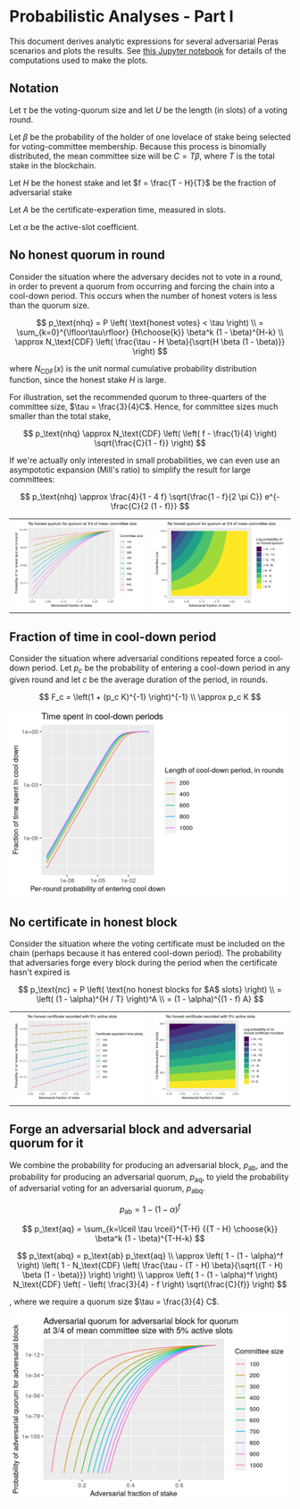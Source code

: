 # Probabilistic Analyses - Part I

This document derives analytic expressions for several adversarial Peras scenarios and plots the results. See [this Jupyter notebook](analytics-1.ipynb) for details of the computations used to make the plots.


## Notation

Let $\tau$ be the voting-quorum size and let $U$ be the length (in slots) of a voting round.

Let $\beta$ be the probability of the holder of one lovelace of stake being selected for voting-committee membership. Because this process is binomially distributed, the mean committee size will be $C = T \beta$, where $T$ is the total stake in the blockchain.

Let $H$ be the honest stake and let $f = \frac{T - H}{T}$ be the fraction of adversarial stake

Let $A$ be the certificate-experation time, measured in slots.

Let $\alpha$ be the active-slot coefficient.


## No honest quorum in round

Consider the situation where the adversary decides not to vote in a round, in order to prevent a quorum from occurring and forcing the chain into a cool-down period. This occurs when the number of honest voters is less than the quorum size.

$$
p_\text{nhq} = P \left( \text{honest votes} < \tau \right) \\
 = \sum_{k=0}^{\lfloor\tau\rfloor} {H\choose{k}} \beta^k (1 - \beta)^{H-k} \\
 \approx N_\text{CDF} \left( \frac{\tau - H \beta}{\sqrt{H \beta (1 - \beta)}} \right)
$$

where $N_\text{CDF}(x)$ is the unit normal cumulative probability distribution function, since the honest stake $H$ is large.

For illustration, set the recommended quorum to three-quarters of the committee size, $\tau = \frac{3}{4}C$. Hence, for committee sizes much smaller than the total stake,

$$
p_\text{nhq} \approx N_\text{CDF} \left( \left( f - \frac{1}{4} \right) \sqrt{\frac{C}{1 - f}} \right)
$$

If we're actually only interested in small probabilities, we can even use an asympototic expansion (Mill's ratio) to simplify the result for large committees:

$$
p_\text{nhq} \approx \frac{4}{1 - 4 f} \sqrt{\frac{1 - f}{2 \pi C}} e^{-\frac{C}{2 (1 - f)}}
$$

|   |   |
|---|---|
| ![Line plot of no honest quorum](analytics-1/pnhq-line.png) | ![Contour plot of no honest quorum](analytics-1/pnhq-contour.png) |


## Fraction of time in cool-down period

Consider the situation where adversarial conditions repeated force a cool-down period. Let $p_c$ be the probability of entering a cool-down period in any given round and let $c$ be the average duration of the period, in rounds.

$$
F_c = \left(1 + (p_c K)^{-1} \right)^{-1} \\
 \approx p_c K
$$

![Fraction of time spent in cool-down periods](analytics-1/pc-line.png)


## No certificate in honest block

Consider the situation where the voting certificate must be included on the chain (perhaps because it has entered cool-down period). The probability that adversaries forge every block during the period when the certificate hasn't expired is

$$
p_\text{nc} = P \left( \text{no honest blocks for $A$ slots} \right) \\
 = \left( (1 - \alpha)^{H / T} \right)^A \\
 = (1 - \alpha)^{(1 - f) A}
$$

|   |   |
|---|---|
| ![Line plot of no certificate in honest block](analytics-1/pnc-line.png) | ![Contour plot of no certificate in honest block](analytics-1/pnc-contour.png) |


## Forge an adversarial block and adversarial quorum for it

We combine the probability for producing an adversarial block, $p_\text{ab}$, and the probability for producing an adversarial quorum, $p_\text{aq}$, to yield the probability of adversarial voting for an adversarial quorum, $p_\text{abq}$.

$$
p_\text{ab} = 1 - (1 - \alpha)^f
$$

$$
p_\text{aq} = \sum_{k=\lceil \tau \rceil}^{T-H} {{T - H} \choose{k}} \beta^k (1 - \beta)^{T-H-k}
$$

$$
p_\text{abq} = p_\text{ab} p_\text{aq} \\
 \approx \left( 1 - (1 - \alpha)^f \right) \left( 1 - N_\text{CDF} \left( \frac{\tau - (T - H) \beta}{\sqrt{(T - H) \beta (1 - \beta)}} \right) \right) \\
 \approx \left( 1 - (1 - \alpha)^f \right) N_\text{CDF} \left( - \left( \frac{3}{4} - f \right) \sqrt{\frac{C}{f}} \right)
$$

, where we require a quorum size $\tau = \frac{3}{4} C$.

![Adversarial block with adversarial quorum](analytics-1/pabq-line.png)
